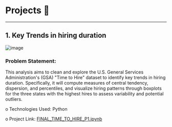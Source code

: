 # Projects 🌟
******************************************************************************************************************************************************
## 1.	Key Trends in hiring duration
![image](https://github.com/user-attachments/assets/7402859c-338e-4e7d-b644-a7d46c3454b5)

### Problem Statement:

This analysis aims to clean and explore the U.S. General Services Administration's (GSA) "Time to Hire" dataset to identify key trends in hiring duration. Specifically, it will compute measures of central tendency, dispersion, and percentiles, and visualize hiring patterns through boxplots for the three states with the highest hires to assess variability and potential outliers.

o	Technologies Used: Python 

o  Project Link: [FINAL_TIME_TO_HIRE_P1.ipynb](FINAL_TIME_TO_HIRE_P1.ipynb)
